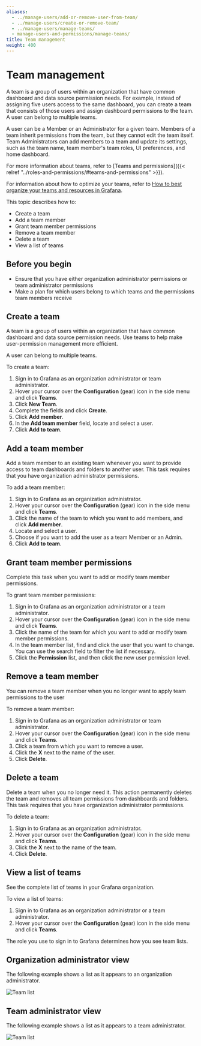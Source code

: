 ```yaml
---
aliases:
  - ../manage-users/add-or-remove-user-from-team/
  - ../manage-users/create-or-remove-team/
  - ../manage-users/manage-teams/
  - manage-users-and-permissions/manage-teams/
title: Team management
weight: 400
---
```


# Team management

A team is a group of users within an organization that have common dashboard and data source permission needs. For example, instead of assigning five users access to the same dashboard, you can create a team that consists of those users and assign dashboard permissions to the team. A user can belong to multiple teams.

A user can be a Member or an Administrator for a given team. Members of a team inherit permissions from the team, but they cannot edit the team itself. Team Administrators can add members to a team and update its settings, such as the team name, team member's team roles, UI preferences, and home dashboard.

For more information about teams, refer to [Teams and permissions]({{< relref "../roles-and-permissions/#teams-and-permissions" >}}).

For information about how to optimize your teams, refer to [How to best organize your teams and resources in Grafana](https://grafana.com/blog/2022/03/14/how-to-best-organize-your-teams-and-resources-in-grafana/).

This topic describes how to:

- Create a team
- Add a team member
- Grant team member permissions
- Remove a team member
- Delete a team
- View a list of teams

## Before you begin

- Ensure that you have either organization administrator permissions or team administrator permissions
- Make a plan for which users belong to which teams and the permissions team members receive

## Create a team

A team is a group of users within an organization that have common dashboard and data source permission needs. Use teams to help make user-permission management more efficient.

A user can belong to multiple teams.

To create a team:

1. Sign in to Grafana as an organization administrator or team administrator.
1. Hover your cursor over the **Configuration** (gear) icon in the side menu and click **Teams**.
1. Click **New Team**.
1. Complete the fields and click **Create**.
1. Click **Add member**.
1. In the **Add team member** field, locate and select a user.
1. Click **Add to team**.

## Add a team member

Add a team member to an existing team whenever you want to provide access to team dashboards and folders to another user. This task requires that you have organization administrator permissions.

To add a team member:

1. Sign in to Grafana as an organization administrator.
1. Hover your cursor over the **Configuration** (gear) icon in the side menu and click **Teams**.
1. Click the name of the team to which you want to add members, and click **Add member**.
1. Locate and select a user.
1. Choose if you want to add the user as a team Member or an Admin.
1. Click **Add to team**.

## Grant team member permissions

Complete this task when you want to add or modify team member permissions.

To grant team member permissions:

1. Sign in to Grafana as an organization administrator or a team administrator.
1. Hover your cursor over the **Configuration** (gear) icon in the side menu and click **Teams**.
1. Click the name of the team for which you want to add or modify team member permissions.
1. In the team member list, find and click the user that you want to change. You can use the search field to filter the list if necessary.
1. Click the **Permission** list, and then click the new user permission level.

## Remove a team member

You can remove a team member when you no longer want to apply team permissions to the user

To remove a team member:

1. Sign in to Grafana as an organization administrator or team administrator.
1. Hover your cursor over the **Configuration** (gear) icon in the side menu and click **Teams**.
1. Click a team from which you want to remove a user.
1. Click the **X** next to the name of the user.
1. Click **Delete**.

## Delete a team

Delete a team when you no longer need it. This action permanently deletes the team and removes all team permissions from dashboards and folders. This task requires that you have organization administrator permissions.

To delete a team:

1. Sign in to Grafana as an organization administrator.
1. Hover your cursor over the **Configuration** (gear) icon in the side menu and click **Teams**.
1. Click the **X** next to the name of the team.
1. Click **Delete**.

## View a list of teams

See the complete list of teams in your Grafana organization.

To view a list of teams:

1. Sign in to Grafana as an organization administrator or a team administrator.
1. Hover your cursor over the **Configuration** (gear) icon in the side menu and click **Teams**.

The role you use to sign in to Grafana determines how you see team lists.

## Organization administrator view

The following example shows a list as it appears to an organization administrator.

![Team list](/static/img/docs/manage-users/org-admin-team-list-7-3.png)

## Team administrator view

The following example shows a list as it appears to a team administrator.

![Team list](/static/img/docs/manage-users/team-admin-team-list-7-3.png)
